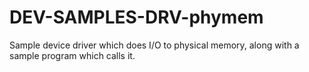 DEV-SAMPLES-DRV-phymem
======================

Sample device driver which does I/O to physical memory,  along with a sample program which calls it.
